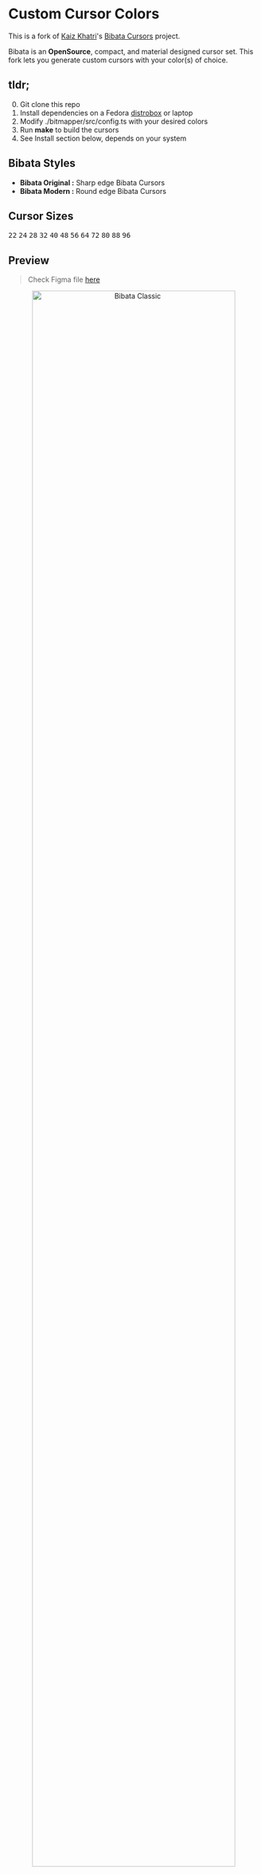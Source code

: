 # Custom Cursor Colors

This is a fork of [Kaiz Khatri](https://github.com/ful1e5)'s [Bibata Cursors](https://github.com/ful1e5/Bibata_Cursor) project.  
 
Bibata is an **OpenSource**, compact, and material designed cursor set. This fork lets you generate custom cursors with your color(s) of choice. 

## tldr;
0) Git clone this repo
1) Install dependencies on a Fedora [distrobox](https://github.com/89luca89/distrobox) or laptop
2) Modify ./bitmapper/src/config.ts with your desired colors 
3) Run **make** to build the cursors
4) See Install section below, depends on your system 

## Bibata Styles

- **Bibata Original :** Sharp edge Bibata Cursors
- **Bibata Modern :** Round edge Bibata Cursors

## Cursor Sizes

<kbd>22</kbd>
<kbd>24</kbd>
<kbd>28</kbd>
<kbd>32</kbd>
<kbd>40</kbd>
<kbd>48</kbd>
<kbd>56</kbd>
<kbd>64</kbd>
<kbd>72</kbd>
<kbd>80</kbd>
<kbd>88</kbd>
<kbd>96</kbd>

## Preview

> Check Figma file [here](https://www.figma.com/file/Y9RKZLXhSvaxpUzsKGJkp6/Bibata-Cursor?node-id=0%3A1)

<p align="center">
  <img title="Bibata Classic" width="90%" src="https://i.imgur.com/C8mMQ3j.png">
  </br>
  <sub>Bibata Classic</sub>
</p>

## Dependencies (on Fedora)

```bash
sudo dnf install gcc make nodejs python3 python3-pip 
sudo dnf install libX11-devel libXcursor-devel libpng-devel
npm install puppeteer 
npm install pngjs
npm install pixelmatch
pip3 install clickgen
sudo npm install -g yarn
#sudo apt remove chromium-browser chromium-browser-l10n chromium-codecs-ffmpeg-extra
#https://docs.fedoraproject.org/en-US/quick-docs/installing-chromium-or-google-chrome-browsers/
sudo dnf install fedora-workstation-repositories
sudo dnf config-manager --set-enabled google-chrome
sudo dnf install google-chrome-stable
```

## Customization

Specify 10 Hex codes for colors in **[bitmapper/src/config.ts](./bitmapper/src/config.ts)**
Used the [Solarized](https://ethanschoonover.com/solarized/) color palette by default

## Build

> Check **[Makefile](./Makefile)** for more targets.

```bash
make
```

#### Build Only `XCursor` theme

```bash
make unix
```

#### Customize `XCursor` size

```bash
make unix X_SIZES=22            # Only built '22px' pixel-size.
make unix X_SIZES=22 24 32      # Multiple sizes are provided with  ' '(Space)
```

#### Install `XCursor` theme

```bash
make install            # install as user
  # OR
sudo make install       # install as root
```

#### Build Only `Windows` theme

```bash
make windows
```

#### Customize `Windows Cursor` size

```bash
make windows WIN_SIZE=96            # Supports only one pixel-size
```

## Install

#### Linux/X11

```bash
# extract `Bibata.tar.gz`
tar -xvf Bibata.tar.gz

# For local users
mv Bibata-* ~/.icons/

# For all users
sudo mv Bibata-* /usr/share/icons/
```

#### Windows

1. unzip `.zip` file
2. Open unziped directory in Explorer, and **right click** on `install.inf`.
3. Click 'Install' from the context menu, and authorize the modifications to your system.
4. Open _Control Panel_ > _Personalization and Appearance_ > _Change mouse pointers_, and select **Bibata Cursors**.
5. Click '**Apply**'.

### Uninstall

#### Linux/X11

```bash
# From local users
rm ~/.icons/Bibata-*

# From all users
sudo rm /usr/share/icons/Bibata-*
```

#### Windows

1. Go to **Registry Editor** by typing the same in the _start search box_.
2. Expand `HKEY_CURRENT_USER` folder and expand `Control Panel` folder.
3. Go to `Cursors` folder and click on `Schemes` folder - all the available custom cursors that are installed will be listed here.
4. **Right Click** on the name of cursor file you want to uninstall; for eg.: _Bibata Cursors_ and click `Delete`.
5. Click '**yes**' when prompted.

# Credit

- [Kaiz Khatri](https://github.com/ful1e5) 
